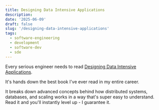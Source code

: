 ```yaml
---
title: Designing Data Intensive Applications
description: 
date: '2025-06-09'
draft: false
slug: '/designing-data-intensive-applications'
tags:
  - software-engineering
  - development
  - software-dev
  - sde
---
```


Every serious engineer needs to read [Designing Data Intensive Applications](https://www.amazon.com/Designing-Data-Intensive-Applications-Reliable-Maintainable/dp/1449373321).

It's hands down the best book I've ever read in my entire career.

It breaks down advanced concepts behind how distributed systems, databases, and scaling works in a way that's super easy to understand.
Read it and you'll instantly level up - I guarantee it.
